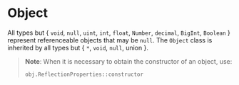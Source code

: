 # Object

All types but \{ `void`, `null`, `uint`, `int`, `float`, `Number`, `decimal`, `BigInt`, `Boolean` \} represent referenceable objects that may be `null`. The `Object` class is inherited by all types but \{ `*`, `void`, `null`, union \}.

<blockquote>

**Note**: When it is necessary to obtain the constructor of an object, use:

```
obj.ReflectionProperties::constructor
```

</blockquote>